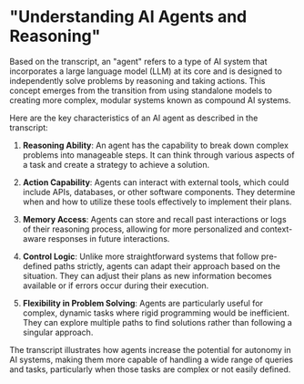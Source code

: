 # "Understanding AI Agents and Reasoning"

Based on the transcript, an "agent" refers to a type of AI system that incorporates a large language model (LLM) at its core and is designed to independently solve problems by reasoning and taking actions. This concept emerges from the transition from using standalone models to creating more complex, modular systems known as compound AI systems.

Here are the key characteristics of an AI agent as described in the transcript:

1. **Reasoning Ability**: An agent has the capability to break down complex problems into manageable steps. It can think through various aspects of a task and create a strategy to achieve a solution.

2. **Action Capability**: Agents can interact with external tools, which could include APIs, databases, or other software components. They determine when and how to utilize these tools effectively to implement their plans.

3. **Memory Access**: Agents can store and recall past interactions or logs of their reasoning process, allowing for more personalized and context-aware responses in future interactions.

4. **Control Logic**: Unlike more straightforward systems that follow pre-defined paths strictly, agents can adapt their approach based on the situation. They can adjust their plans as new information becomes available or if errors occur during their execution.

5. **Flexibility in Problem Solving**: Agents are particularly useful for complex, dynamic tasks where rigid programming would be inefficient. They can explore multiple paths to find solutions rather than following a singular approach.

The transcript illustrates how agents increase the potential for autonomy in AI systems, making them more capable of handling a wide range of queries and tasks, particularly when those tasks are complex or not easily defined.